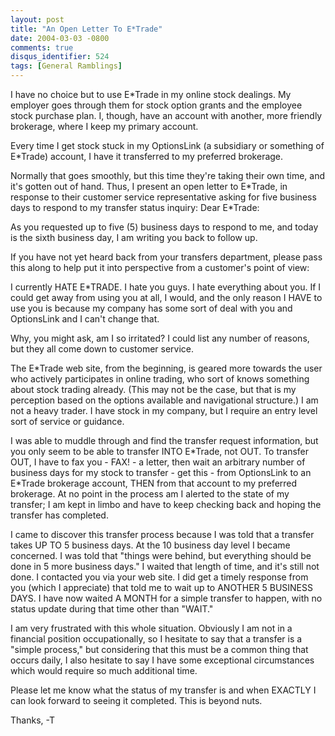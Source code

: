 ```yaml
---
layout: post
title: "An Open Letter To E*Trade"
date: 2004-03-03 -0800
comments: true
disqus_identifier: 524
tags: [General Ramblings]
---
```

I have no choice but to use E\*Trade in my online stock dealings. My
employer goes through them for stock option grants and the employee
stock purchase plan. I, though, have an account with another, more
friendly brokerage, where I keep my primary account.

 Every time I get stock stuck in my OptionsLink (a subsidiary or
something of E\*Trade) account, I have it transferred to my preferred
brokerage.

 Normally that goes smoothly, but this time they're taking their own
time, and it's gotten out of hand. Thus, I present an open letter to
E\*Trade, in response to their customer service representative asking
for five business days to respond to my transfer status inquiry:
 Dear E\*Trade:

 As you requested up to five (5) business days to respond to me, and
today is the sixth business day, I am writing you back to follow up.

 If you have not yet heard back from your transfers department, please
pass this along to help put it into perspective from a customer's point
of view:

 I currently HATE E\*TRADE. I hate you guys. I hate everything about
you. If I could get away from using you at all, I would, and the only
reason I HAVE to use you is because my company has some sort of deal
with you and OptionsLink and I can't change that.

 Why, you might ask, am I so irritated? I could list any number of
reasons, but they all come down to customer service.

 The E\*Trade web site, from the beginning, is geared more towards the
user who actively participates in online trading, who sort of knows
something about stock trading already. (This may not be the case, but
that is my perception based on the options available and navigational
structure.) I am not a heavy trader. I have stock in my company, but I
require an entry level sort of service or guidance.

 I was able to muddle through and find the transfer request information,
but you only seem to be able to transfer INTO E\*Trade, not OUT. To
transfer OUT, I have to fax you - FAX! - a letter, then wait an
arbitrary number of business days for my stock to transfer - get this -
from OptionsLink to an E\*Trade brokerage account, THEN from that
account to my preferred brokerage. At no point in the process am I
alerted to the state of my transfer; I am kept in limbo and have to keep
checking back and hoping the transfer has completed.

 I came to discover this transfer process because I was told that a
transfer takes UP TO 5 business days. At the 10 business day level I
became concerned. I was told that "things were behind, but everything
should be done in 5 more business days." I waited that length of time,
and it's still not done. I contacted you via your web site. I did get a
timely response from you (which I appreciate) that told me to wait up to
ANOTHER 5 BUSINESS DAYS. I have now waited A MONTH for a simple transfer
to happen, with no status update during that time other than "WAIT."

 I am very frustrated with this whole situation. Obviously I am not in a
financial position occupationally, so I hesitate to say that a transfer
is a "simple process," but considering that this must be a common thing
that occurs daily, I also hesitate to say I have some exceptional
circumstances which would require so much additional time.

 Please let me know what the status of my transfer is and when EXACTLY I
can look forward to seeing it completed. This is beyond nuts.

 Thanks,
 -T
